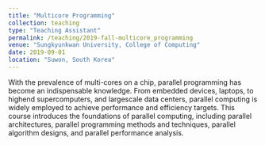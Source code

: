 ```yaml
---
title: "Multicore Programming"
collection: teaching
type: "Teaching Assistant"
permalink: /teaching/2019-fall-multicore_programming
venue: "Sungkyunkwan University, College of Computing"
date: 2019-09-01
location: "Suwon, South Korea"
---
```


With the prevalence of multi-cores on a chip, parallel programming has become an indispensable knowledge. From embedded devices, laptops, to highend supercomputers, and largescale data centers, parallel computing is widely employed to achieve performance and efficiency targets. This course introduces the foundations of parallel computing, including parallel architectures, parallel programming methods and techniques, parallel algorithm designs, and parallel performance analysis.
